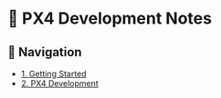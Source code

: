 # 🚀 PX4 Development Notes

## 📖 Navigation
- [1. Getting Started](getting_started.md)
- [2. PX4 Development](px4_development.md)
 
